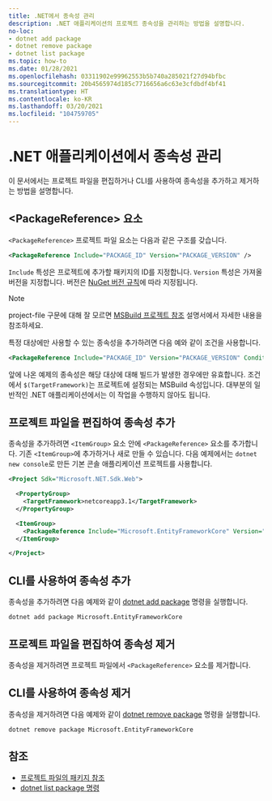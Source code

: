 ```yaml
---
title: .NET에서 종속성 관리
description: .NET 애플리케이션의 프로젝트 종속성을 관리하는 방법을 설명합니다.
no-loc:
- dotnet add package
- dotnet remove package
- dotnet list package
ms.topic: how-to
ms.date: 01/28/2021
ms.openlocfilehash: 03311902e99962553b5b740a285021f27d94bfbc
ms.sourcegitcommit: 20b4565974d185c7716656a6c63e3cfdbdf4bf41
ms.translationtype: HT
ms.contentlocale: ko-KR
ms.lasthandoff: 03/20/2021
ms.locfileid: "104759705"
---
```

# <a name="manage-dependencies-in-net-applications"></a>.NET 애플리케이션에서 종속성 관리

이 문서에서는 프로젝트 파일을 편집하거나 CLI를 사용하여 종속성을 추가하고 제거하는 방법을 설명합니다.

## <a name="the-packagereference-element"></a>\<PackageReference> 요소

`<PackageReference>` 프로젝트 파일 요소는 다음과 같은 구조를 갖습니다.

```xml
<PackageReference Include="PACKAGE_ID" Version="PACKAGE_VERSION" />
```

`Include` 특성은 프로젝트에 추가할 패키지의 ID를 지정합니다. `Version` 특성은 가져올 버전을 지정합니다. 버전은 [NuGet 버전 규칙](/nuget/create-packages/dependency-versions#version-ranges)에 따라 지정됩니다.

> [!NOTE]
> project-file 구문에 대해 잘 모르면 [MSBuild 프로젝트 참조](/visualstudio/msbuild/msbuild-project-file-schema-reference) 설명서에서 자세한 내용을 참조하세요.

특정 대상에만 사용할 수 있는 종속성을 추가하려면 다음 예와 같이 조건을 사용합니다.

```xml
<PackageReference Include="PACKAGE_ID" Version="PACKAGE_VERSION" Condition="'$(TargetFramework)' == 'netcoreapp2.1'" />
```

앞에 나온 예제의 종속성은 해당 대상에 대해 빌드가 발생한 경우에만 유효합니다. 조건에서 `$(TargetFramework)`는 프로젝트에 설정되는 MSBuild 속성입니다. 대부분의 일반적인 .NET 애플리케이션에서는 이 작업을 수행하지 않아도 됩니다.

## <a name="add-a-dependency-by-editing-the-project-file"></a>프로젝트 파일을 편집하여 종속성 추가

종속성을 추가하려면 `<ItemGroup>` 요소 안에 `<PackageReference>` 요소를 추가합니다. 기존 `<ItemGroup>`에 추가하거나 새로 만들 수 있습니다. 다음 예제에서는 `dotnet new console`로 만든 기본 콘솔 애플리케이션 프로젝트를 사용합니다.

```xml
<Project Sdk="Microsoft.NET.Sdk.Web">

  <PropertyGroup>
    <TargetFramework>netcoreapp3.1</TargetFramework>
  </PropertyGroup>

  <ItemGroup>
    <PackageReference Include="Microsoft.EntityFrameworkCore" Version="3.1.2" />
  </ItemGroup>

</Project>
```

## <a name="add-a-dependency-by-using-the-cli"></a>CLI를 사용하여 종속성 추가

종속성을 추가하려면 다음 예제와 같이 [dotnet add package](dotnet-add-package.md) 명령을 실행합니다.

```dotnetcli
dotnet add package Microsoft.EntityFrameworkCore
```

## <a name="remove-a-dependency-by-editing-the-project-file"></a>프로젝트 파일을 편집하여 종속성 제거

종속성을 제거하려면 프로젝트 파일에서 `<PackageReference>` 요소를 제거합니다.

## <a name="remove-a-dependency-by-using-the-cli"></a>CLI를 사용하여 종속성 제거

종속성을 제거하려면 다음 예제와 같이 [dotnet remove package](dotnet-remove-package.md) 명령을 실행합니다.

```dotnetcli
dotnet remove package Microsoft.EntityFrameworkCore
```

## <a name="see-also"></a>참조

* [프로젝트 파일의 패키지 참조](../project-sdk/msbuild-props.md#reference-properties)
* [dotnet list package 명령](dotnet-list-package.md)
